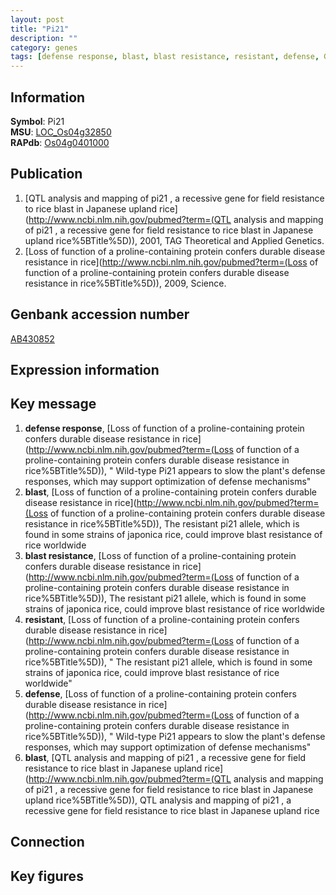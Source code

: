 ```yaml
---
layout: post
title: "Pi21"
description: ""
category: genes
tags: [defense response, blast, blast resistance, resistant, defense, Gene]
---
```


## Information
__Symbol__: Pi21  
__MSU__: [LOC_Os04g32850](http://rice.plantbiology.msu.edu/cgi-bin/ORF_infopage.cgi?orf=LOC_Os04g32850)  
__RAPdb__: [Os04g0401000](http://rapdb.dna.affrc.go.jp/viewer/gbrowse_details/irgsp1?name=Os04g0401000)  

## Publication
1. [QTL analysis and mapping of pi21 , a recessive gene for field resistance to rice blast in Japanese upland rice](http://www.ncbi.nlm.nih.gov/pubmed?term=(QTL analysis and mapping of pi21 , a recessive gene for field resistance to rice blast in Japanese upland rice%5BTitle%5D)), 2001, TAG Theoretical and Applied Genetics.
2. [Loss of function of a proline-containing protein confers durable disease resistance in rice](http://www.ncbi.nlm.nih.gov/pubmed?term=(Loss of function of a proline-containing protein confers durable disease resistance in rice%5BTitle%5D)), 2009, Science.

## Genbank accession number
[AB430852](http://www.ncbi.nlm.nih.gov/nuccore/AB430852)

## Expression information

## Key message
1. __defense response__, [Loss of function of a proline-containing protein confers durable disease resistance in rice](http://www.ncbi.nlm.nih.gov/pubmed?term=(Loss of function of a proline-containing protein confers durable disease resistance in rice%5BTitle%5D)), " Wild-type Pi21 appears to slow the plant's defense responses, which may support optimization of defense mechanisms"
2. __blast__, [Loss of function of a proline-containing protein confers durable disease resistance in rice](http://www.ncbi.nlm.nih.gov/pubmed?term=(Loss of function of a proline-containing protein confers durable disease resistance in rice%5BTitle%5D)),  The resistant pi21 allele, which is found in some strains of japonica rice, could improve blast resistance of rice worldwide
3. __blast resistance__, [Loss of function of a proline-containing protein confers durable disease resistance in rice](http://www.ncbi.nlm.nih.gov/pubmed?term=(Loss of function of a proline-containing protein confers durable disease resistance in rice%5BTitle%5D)),  The resistant pi21 allele, which is found in some strains of japonica rice, could improve blast resistance of rice worldwide
4. __resistant__, [Loss of function of a proline-containing protein confers durable disease resistance in rice](http://www.ncbi.nlm.nih.gov/pubmed?term=(Loss of function of a proline-containing protein confers durable disease resistance in rice%5BTitle%5D)), " The resistant pi21 allele, which is found in some strains of japonica rice, could improve blast resistance of rice worldwide"
5. __defense__, [Loss of function of a proline-containing protein confers durable disease resistance in rice](http://www.ncbi.nlm.nih.gov/pubmed?term=(Loss of function of a proline-containing protein confers durable disease resistance in rice%5BTitle%5D)), " Wild-type Pi21 appears to slow the plant's defense responses, which may support optimization of defense mechanisms"
6. __blast__, [QTL analysis and mapping of pi21 , a recessive gene for field resistance to rice blast in Japanese upland rice](http://www.ncbi.nlm.nih.gov/pubmed?term=(QTL analysis and mapping of pi21 , a recessive gene for field resistance to rice blast in Japanese upland rice%5BTitle%5D)), QTL analysis and mapping of pi21 , a recessive gene for field resistance to rice blast in Japanese upland rice

## Connection

## Key figures


